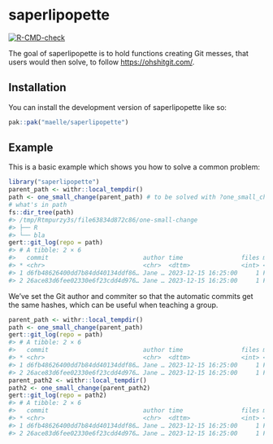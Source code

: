 
<!-- README.md is generated from README.Rmd. Please edit that file -->

# saperlipopette

<!-- badges: start -->

[![R-CMD-check](https://github.com/maelle/saperlipopette/actions/workflows/R-CMD-check.yaml/badge.svg)](https://github.com/maelle/saperlipopette/actions/workflows/R-CMD-check.yaml)
<!-- badges: end -->

The goal of saperlipopette is to hold functions creating Git messes,
that users would then solve, to follow <https://ohshitgit.com/>.

## Installation

You can install the development version of saperlipopette like so:

``` r
pak::pak("maelle/saperlipopette")
```

## Example

This is a basic example which shows you how to solve a common problem:

``` r
library("saperlipopette")
parent_path <- withr::local_tempdir()
path <- one_small_change(parent_path) # to be solved with ?one_small_change
# what's in path
fs::dir_tree(path)
#> /tmp/Rtmpurzy3s/file63834d872c86/one-small-change
#> ├── R
#> └── bla
gert::git_log(repo = path)
#> # A tibble: 2 × 6
#>   commit                          author time                files merge message
#> * <chr>                           <chr>  <dttm>              <int> <lgl> <chr>  
#> 1 d6fb48626400dd7b84dd40134ddf86… Jane … 2023-12-15 16:25:00     1 FALSE "feat:…
#> 2 26ace83d6fee02330e6f23cdd4d976… Jane … 2023-12-15 16:25:00     1 FALSE "First…
```

We’ve set the Git author and commiter so that the automatic commits get
the same hashes, which can be useful when teaching a group.

``` r
parent_path <- withr::local_tempdir()
path <- one_small_change(parent_path)
gert::git_log(repo = path)
#> # A tibble: 2 × 6
#>   commit                          author time                files merge message
#> * <chr>                           <chr>  <dttm>              <int> <lgl> <chr>  
#> 1 d6fb48626400dd7b84dd40134ddf86… Jane … 2023-12-15 16:25:00     1 FALSE "feat:…
#> 2 26ace83d6fee02330e6f23cdd4d976… Jane … 2023-12-15 16:25:00     1 FALSE "First…
parent_path2 <- withr::local_tempdir()
path2 <- one_small_change(parent_path2)
gert::git_log(repo = path2)
#> # A tibble: 2 × 6
#>   commit                          author time                files merge message
#> * <chr>                           <chr>  <dttm>              <int> <lgl> <chr>  
#> 1 d6fb48626400dd7b84dd40134ddf86… Jane … 2023-12-15 16:25:00     1 FALSE "feat:…
#> 2 26ace83d6fee02330e6f23cdd4d976… Jane … 2023-12-15 16:25:00     1 FALSE "First…
```
